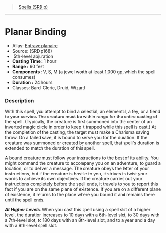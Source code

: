 ﻿> [Spells (SRD p)](srd_spells.md)

---

# Planar Binding

- Alias: [Entrave planaire](hd_spells_entrave_planaire.md)
- Source: (SRD p168)
-  5th-level abjuration
- **Casting Time :** 1 hour
- **Range :** 60 feet
- **Components :** V, S, M (a jewel worth at least 1,000 gp, which the spell consumes)
- **Duration :** 24 hours
- Classes: Bard, Cleric, Druid, Wizard

### Description

With this spell, you attempt to bind a celestial, an elemental, a fey, or a fiend to your service. The creature must be within range for the entire casting of the spell. (Typically, the creature is first summoned into the center of an inverted magic circle in order to keep it trapped while this spell is cast.) At the completion of the casting, the target must make a Charisma saving throw. On a failed save, it is bound to serve you for the duration. If the creature was summoned or created by another spell, that spell's duration is extended to match the duration of this spell.

A bound creature must follow your instructions to the best of its ability. You might command the creature to accompany you on an adventure, to guard a location, or to deliver a message. The creature obeys the letter of your instructions, but if the creature is hostile to you, it strives to twist your words to achieve its own objectives. If the creature carries out your instructions completely before the spell ends, it travels to you to report this fact if you are on the same plane of existence. If you are on a different plane of existence, it returns to the place where you bound it and remains there until the spell ends.

**_At Higher Levels_**. When you cast this spell using a spell slot of a higher level, the duration increases to 10 days with a 6th-level slot, to 30 days with a 7th-level slot, to 180 days with an 8th-level slot, and to a year and a day with a 9th-level spell slot.


